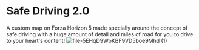 # Safe Driving 2.0
A custom map on Forza Horizon 5 made specially around the concept of safe driving with a huge amount of detail and miles of road for you to drive to your heart's content!
![file-5EHqD9WpKBF9VD5boe9Mhd (1)](https://github.com/user-attachments/assets/dadd008b-01cc-471d-92b3-e3c0419c3eed)
